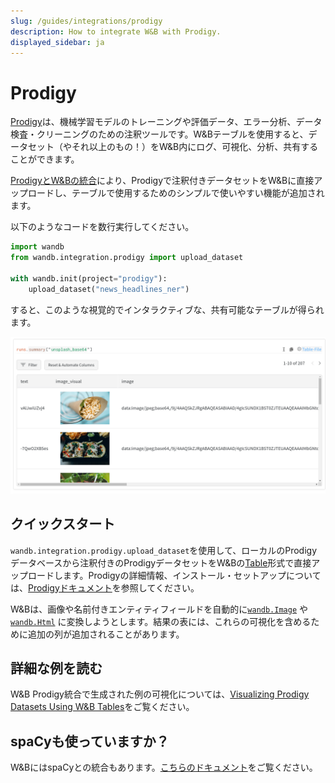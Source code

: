 ```yaml
---
slug: /guides/integrations/prodigy
description: How to integrate W&B with Prodigy.
displayed_sidebar: ja
---
```


# Prodigy

[Prodigy](https://prodi.gy/)は、機械学習モデルのトレーニングや評価データ、エラー分析、データ検査・クリーニングのための注釈ツールです。W&Bテーブルを使用すると、データセット（やそれ以上のもの！）をW&B内にログ、可視化、分析、共有することができます。

[ProdigyとW&Bの統合](https://github.com/wandb/wandb/blob/master/wandb/integration/prodigy/prodigy.py)により、Prodigyで注釈付きデータセットをW&Bに直接アップロードし、テーブルで使用するためのシンプルで使いやすい機能が追加されます。

以下のようなコードを数行実行してください。

```python
import wandb
from wandb.integration.prodigy import upload_dataset

with wandb.init(project="prodigy"):
    upload_dataset("news_headlines_ner")
```

すると、このような視覚的でインタラクティブな、共有可能なテーブルが得られます。

![](/images/integrations/prodigy_interactive_visual.png)

## クイックスタート

`wandb.integration.prodigy.upload_dataset`を使用して、ローカルのProdigyデータベースから注釈付きのProdigyデータセットをW&Bの[Table](https://docs.wandb.ai/ref/python/data-types/table)形式で直接アップロードします。Prodigyの詳細情報、インストール・セットアップについては、[Prodigyドキュメント](https://prodi.gy/docs/)を参照してください。

W&Bは、画像や名前付きエンティティフィールドを自動的に[`wandb.Image`](https://docs.wandb.ai/ref/python/data-types/image) や [`wandb.Html`](https://docs.wandb.ai/ref/python/data-types/html) に変換しようとします。結果の表には、これらの可視化を含めるために追加の列が追加されることがあります。
## 詳細な例を読む

W&B Prodigy統合で生成された例の可視化については、[Visualizing Prodigy Datasets Using W&B Tables](https://wandb.ai/kshen/prodigy/reports/Visualizing-Prodigy-Datasets-Using-W-B-Tables--Vmlldzo5NDE2MTc)をご覧ください。

## spaCyも使っていますか？

W&BにはspaCyとの統合もあります。[こちらのドキュメント](https://docs.wandb.ai/guides/integrations/spacy)をご覧ください。